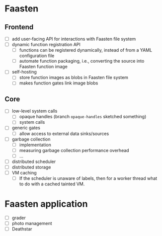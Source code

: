 # Faasten
## Frontend
- [ ] add user-facing API for interactions with Faasten file system
- [ ] dynamic function registration API
  - [ ] functions can be registered dynamically, instead of from a YAML configuration file
  - [ ] automate function packaging, i.e., converting the source into Faasten function image
- [ ] self-hosting
  - [ ] store function images as blobs in Faasten file system
  - [ ] makes function gates link image blobs
## Core
- [ ] low-level system calls
  - [ ] opaque handles (branch `opaque-handles` sketched something)
  - [ ] system calls
- [ ] generic gates
  - [ ] allow access to external data sinks/sources
- [ ] garbage collection
  - [ ] implementation
  - [ ] measuring garbage collection performance overhead
  - [ ] ...
- [ ] distributed scheduler
- [ ] distributed storage
- [ ] VM caching
  - [ ] If the scheduler is unaware of labels, then for a worker thread what to do with a cached tainted VM.
# Faasten application
- [ ] grader
- [ ] photo management
- [ ] Deathstar
